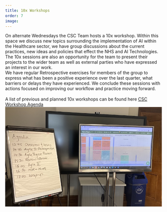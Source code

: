 ```yaml
---
title: 10x Workshops
order: 7
image:
---
```

On alternate Wednesdays the CSC Team hosts a 10x workshop. Within this space we discuss new topics surrounding the implementation of AI within the Healthcare sector, we have group discussions about the current practices, new ideas and policies that effect the NHS and AI Technologies. 
<br>The 10x sessions are also an opportunity for the team to present their projects to the wider team as well as external parties who have expressed an interest in our work. 
<br>We have regular Retrospective exercises for members of the group to express what has been a positive experience over the last quarter, what barriers or delays they have experienced. We conclude these sessions with actions focused on improving our workflow and practice moving forward.   
<br>A list of previous and planned 10x workshops can be found here <a href="https://emckclac.sharepoint.com/:w:/r/sites/MT-CSC-CSC/_layouts/15/Doc.aspx?sourcedoc=%7B70E69FF2-67A4-4D8B-80CA-4DB4C397F614%7D&file=Workshop%20Agenda%20Timetable.docx&action=default&mobileredirect=true">CSC Workshop Agenda</a> 
<br>
<img src="assets/img/roadmap/workshop_3.21.jpg">
